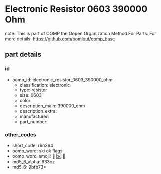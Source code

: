 # Electronic Resistor 0603 390000 Ohm  

note: This is part of OOMP the Oopen Organization Method For Parts. For more details: https://github.com/oomlout/oomp_base

##  part details





### id
* oomp_id: electronic_resistor_0603_390000_ohm
  * classification: electronic
  * type: resistor
  * size: 0603
  * color: 
  * description_main: 390000_ohm
  * description_extra: 
  * manufacturer: 
  * part_number: 

### other_codes
* short_code: r6o394
* oomp_word: ski ok flags
* oomp_word_emoji: :ski: :ok: :flags:
* md5_6_alpha: 633oz
* md5_6: 9bfb73* 